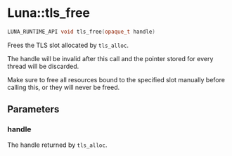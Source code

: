 # Luna::tls_free

```c++
LUNA_RUNTIME_API void tls_free(opaque_t handle)
```

Frees the TLS slot allocated by `tls_alloc`. 

The handle will be invalid after this call and the pointer stored for every thread will be discarded.

Make sure to free all resources bound to the specified slot manually before calling this, or they will never be freed. 

## Parameters
### handle
The handle returned by `tls_alloc`. 

